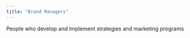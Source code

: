 ```yaml
---
title: "Brand Managers"
---
```

People who develop and implement strategies and marketing programs

